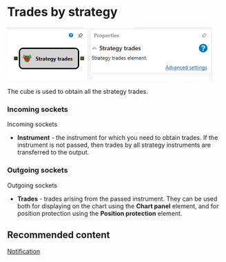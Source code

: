 # Trades by strategy

![Designer The transaction strategy 00](../../../../../../images/designer_trades_strategy_00.png)

The cube is used to obtain all the strategy trades. 

### Incoming sockets

Incoming sockets

- **Instrument** \- the instrument for which you need to obtain trades. If the instrument is not passed, then trades by all strategy instruments are transferred to the output.

### Outgoing sockets

Outgoing sockets

- **Trades** \- trades arising from the passed instrument. They can be used both for displaying on the chart using the **Chart panel** element, and for position protection using the **Position protection** element.

## Recommended content

[Notification](../notifying/notification.md)
